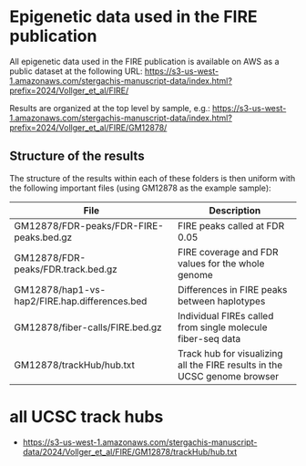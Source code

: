 # Epigenetic data used in the FIRE publication

All epigenetic data used in the FIRE publication is available on AWS as a public dataset at the following URL:
https://s3-us-west-1.amazonaws.com/stergachis-manuscript-data/index.html?prefix=2024/Vollger_et_al/FIRE/

Results are organized at the top level by sample, e.g.:
https://s3-us-west-1.amazonaws.com/stergachis-manuscript-data/index.html?prefix=2024/Vollger_et_al/FIRE/GM12878/

## Structure of the results

The structure of the results within each of these folders is then uniform with the following important files (using GM12878 as the example sample):

| File                                          | Description                                                               |
| --------------------------------------------- | ------------------------------------------------------------------------- |
| GM12878/FDR-peaks/FDR-FIRE-peaks.bed.gz       | FIRE peaks called at FDR 0.05                                             |
| GM12878/FDR-peaks/FDR.track.bed.gz            | FIRE coverage and FDR values for the whole genome                         |
| GM12878/hap1-vs-hap2/FIRE.hap.differences.bed | Differences in FIRE peaks between haplotypes                              |
| GM12878/fiber-calls/FIRE.bed.gz               | Individual FIREs called from single molecule fiber-seq data               |
| GM12878/trackHub/hub.txt                      | Track hub for visualizing all the FIRE results in the UCSC genome browser |

# all UCSC track hubs

- https://s3-us-west-1.amazonaws.com/stergachis-manuscript-data/2024/Vollger_et_al/FIRE/GM12878/trackHub/hub.txt
